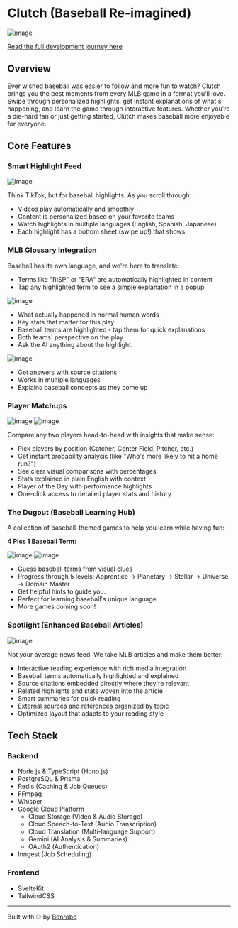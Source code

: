 # Clutch (Baseball Re-imagined)

![image](tmp/screenshots/1.png)

[Read the full development journey here](journey.md)

## Overview

Ever wished baseball was easier to follow and more fun to watch? Clutch brings you the best moments from every MLB game in a format you'll love. Swipe through personalized highlights, get instant explanations of what's happening, and learn the game through interactive features. Whether you're a die-hard fan or just getting started, Clutch makes baseball more enjoyable for everyone.

## Core Features

### Smart Highlight Feed

![image](tmp/screenshots/2.png)

Think TikTok, but for baseball highlights. As you scroll through:

- Videos play automatically and smoothly
- Content is personalized based on your favorite teams
- Watch highlights in multiple languages (English, Spanish, Japanese)
- Each highlight has a bottom sheet (swipe up!) that shows:

### MLB Glossary Integration

Baseball has its own language, and we're here to translate:

- Terms like "RISP" or "ERA" are automatically highlighted in content
- Tap any highlighted term to see a simple explanation in a popup

![image](tmp/screenshots/3.png)

- What actually happened in normal human words
- Key stats that matter for this play
- Baseball terms are highlighted - tap them for quick explanations
- Both teams' perspective on the play
- Ask the AI anything about the highlight:

![image](tmp/screenshots/4.png)

- Get answers with source citations
- Works in multiple languages
- Explains baseball concepts as they come up

### Player Matchups

![image](tmp/screenshots/6.png)
![image](tmp/screenshots/5.png)

Compare any two players head-to-head with insights that make sense:

- Pick players by position (Catcher, Center Field, Pitcher, etc.)
- Get instant probability analysis (like "Who's more likely to hit a home run?")
- See clear visual comparisons with percentages
- Stats explained in plain English with context
- Player of the Day with performance highlights
- One-click access to detailed player stats and history

### The Dugout (Baseball Learning Hub)

A collection of baseball-themed games to help you learn while having fun:

**4 Pics 1 Baseball Term:**

![image](tmp/screenshots/7.png)
![image](tmp/screenshots/8.png)

- Guess baseball terms from visual clues
- Progress through 5 levels: Apprentice → Planetary → Stellar → Universe → Domain Master
- Get helpful hints to guide you.
- Perfect for learning baseball's unique language
- More games coming soon!

### Spotlight (Enhanced Baseball Articles)

![image](tmp/screenshots/9.png)

Not your average news feed. We take MLB articles and make them better:

- Interactive reading experience with rich media integration
- Baseball terms automatically highlighted and explained
- Source citations embedded directly where they're relevant
- Related highlights and stats woven into the article
- Smart summaries for quick reading
- External sources and references organized by topic
- Optimized layout that adapts to your reading style

## Tech Stack

### Backend

- Node.js & TypeScript (Hono.js)
- PostgreSQL & Prisma
- Redis (Caching & Job Queues)
- FFmpeg
- Whisper
- Google Cloud Platform
  - Cloud Storage (Video & Audio Storage)
  - Cloud Speech-to-Text (Audio Transcription)
  - Cloud Translation (Multi-language Support)
  - Gemini (AI Analysis & Summaries)
  - OAuth2 (Authentication)
- Inngest (Job Scheduling)

### Frontend

- SvelteKit
- TailwindCSS

---

Built with ⚾️ by [Benrobo](https://github.com/benrobo)
